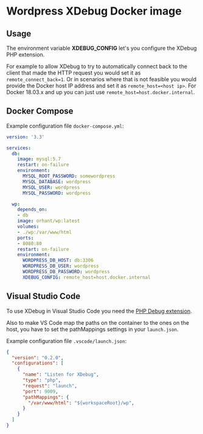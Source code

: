 # Wordpress XDebug Docker image

## Usage

The environment variable **XDEBUG_CONFIG** let's you configure the XDebug PHP extension.

For example to allow XDebug to try to automatically connect back to the client that made the HTTP request you would set it as `remote_connect_back=1`. Or in scenarios where that is not feasible you would provide the Docker host IP address and set it as `remote_host=<host ip>`. For Docker 18.03.x and up you can just use `remote_host=host.docker.internal`.

## Docker Compose

Example configuration file `docker-compose.yml`:

```yml
version: '3.3'

services:
  db:
    image: mysql:5.7
    restart: on-failure
    environment:
      MYSQL_ROOT_PASSWORD: somewordpress
      MYSQL_DATABASE: wordpress
      MYSQL_USER: wordpress
      MYSQL_PASSWORD: wordpress

  wp:
    depends_on:
    - db
    image: orhant/wp:latest
    volumes:
    - ./wp:/var/www/html
    ports:
    - 8080:80
    restart: on-failure
    environment:
      WORDPRESS_DB_HOST: db:3306
      WORDPRESS_DB_USER: wordpress
      WORDPRESS_DB_PASSWORD: wordpress
      XDEBUG_CONFIG: remote_host=host.docker.internal
```

## Visual Studio Code

To use XDebug in Visual Studio Code you need the [PHP Debug extension](https://marketplace.visualstudio.com/items?itemName=felixfbecker.php-debug).

Also to make VS Code map the paths on the container to the ones on the host, you have to set the pathMappings settings in your `launch.json`.

Example configuration file `.vscode/launch.json`:

```json
{
  "version": "0.2.0",
  "configurations": [
    {
      "name": "Listen for XDebug",
      "type": "php",
      "request": "launch",
      "port": 9009,
      "pathMappings": {
        "/var/www/html": "${workspaceRoot}/wp",
      }
    }
  ]
}
```
